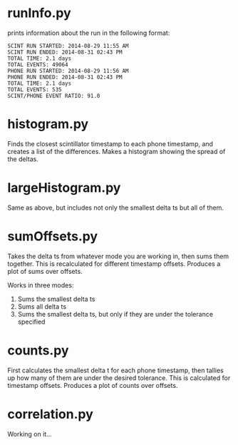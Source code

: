 # runInfo.py

prints information about the run in the following format:

```
SCINT RUN STARTED: 2014-08-29 11:55 AM
SCINT RUN ENDED: 2014-08-31 02:43 PM
TOTAL TIME: 2.1 days
TOTAL EVENTS: 49064 
PHONE RUN STARTED: 2014-08-29 11:56 AM
PHONE RUN ENDED: 2014-08-31 02:43 PM
TOTAL TIME: 2.1 days
TOTAL EVENTS: 535 
SCINT/PHONE EVENT RATIO: 91.0 
```

# histogram.py

Finds the closest scintillator timestamp to each phone timestamp, and creates a list of the differences. Makes a histogram showing the spread of the deltas.

# largeHistogram.py

Same as above, but includes not only the smallest delta ts but all of them.

# sumOffsets.py

Takes the delta ts from whatever mode you are working in, then sums them together. This is recalculated for different timestamp offsets. Produces a plot of sums over offsets.

Works in three modes:
1. Sums the smallest delta ts
2. Sums all delta ts
3. Sums the smallest delta ts, but only if they are under the tolerance specified

# counts.py

First calculates the smallest delta t for each phone timestamp, then tallies up how many of them are under the desired tolerance. This is calculated for timestamp offsets. Produces a plot of counts over offsets.

# correlation.py

Working on it...
